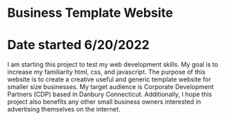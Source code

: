 # Business Template Website
# Date started 6/20/2022

I am starting this project to test my web development skills. My goal is to increase my
familiarity html, css, and javascript. The purpose of this website is to create a
creative useful and generic template website for smaller size businesses. My target audience
is Corporate Development Partners (CDP) based in Danbury Connecticut. Additionally, I
hope this project also benefits any other small business owners interested in advertising
themselves on the internet.